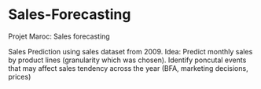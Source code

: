 # Sales-Forecasting
Projet Maroc: Sales forecasting 

Sales Prediction using sales dataset from 2009. 
Idea: Predict monthly sales by product lines (granularity which was chosen).
Identify poncutal events that may affect sales tendency across the year (BFA, marketing decisions, prices)
